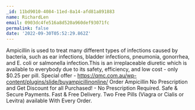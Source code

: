 ```yaml
---
_id: 11bd9010-4084-11ed-8a14-afd81a891883
name: RichardLen
email: 0903dc4fe516a8d520a960def93071fc
permalink: false
date: '2022-09-30T05:52:29.862Z'
---
```

Ampicillin is used to treat many different types of infections caused by bacteria, such as ear infections, bladder infections, pneumonia, gonorrhea, and E. coli or salmonella infection.This is an irreplaceable diuretic which is available to everybody due to its safety, efficiency, and low cost - only $0.25 per pill. 
Special offer - https://qmc.com.au/wp-content/plugins/slide/buyampicillinonline/ Order Ampicillin No Prescription and Get Discount for all Purchased! - No Prescription Required. 
Safe &amp; Secure Payments. Fast &amp; Free Delivery. 
Two Free Pills (Viagra or Cialis or Levitra) available With Every Order.
